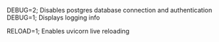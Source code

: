 DEBUG=2; Disables postgres database connection and authentication
DEBUG=1; Displays logging info

RELOAD=1; Enables uvicorn live reloading